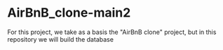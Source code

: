 # AirBnB_clone-main2
For this project, we take as a basis the "AirBnB clone" project, but in this repository we will build the database
